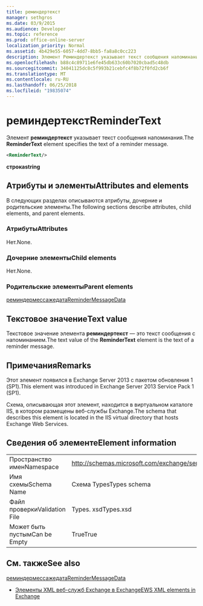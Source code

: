 ```yaml
---
title: реминдертекст
manager: sethgros
ms.date: 03/9/2015
ms.audience: Developer
ms.topic: reference
ms.prod: office-online-server
localization_priority: Normal
ms.assetid: 4b429e55-6057-4dd7-8bb5-fa8a8c0cc223
description: Элемент Реминдертекст указывает текст сообщения напоминания.
ms.openlocfilehash: b88c4c89711e6fe45db633c60b7020cbad5c48db
ms.sourcegitcommit: 34041125dc8c5f993b21cebfc4f8b72f0fd2cb6f
ms.translationtype: MT
ms.contentlocale: ru-RU
ms.lasthandoff: 06/25/2018
ms.locfileid: "19835074"
---
```

# <a name="remindertext"></a><span data-ttu-id="6044c-103">реминдертекст</span><span class="sxs-lookup"><span data-stu-id="6044c-103">ReminderText</span></span>

<span data-ttu-id="6044c-104">Элемент **реминдертекст** указывает текст сообщения напоминания.</span><span class="sxs-lookup"><span data-stu-id="6044c-104">The **ReminderText** element specifies the text of a reminder message.</span></span> 
  
```XML
<ReminderText/>
```

 <span data-ttu-id="6044c-105">**строка**</span><span class="sxs-lookup"><span data-stu-id="6044c-105">**string**</span></span>
## <a name="attributes-and-elements"></a><span data-ttu-id="6044c-106">Атрибуты и элементы</span><span class="sxs-lookup"><span data-stu-id="6044c-106">Attributes and elements</span></span>

<span data-ttu-id="6044c-107">В следующих разделах описываются атрибуты, дочерние и родительские элементы.</span><span class="sxs-lookup"><span data-stu-id="6044c-107">The following sections describe attributes, child elements, and parent elements.</span></span>
  
### <a name="attributes"></a><span data-ttu-id="6044c-108">Атрибуты</span><span class="sxs-lookup"><span data-stu-id="6044c-108">Attributes</span></span>

<span data-ttu-id="6044c-109">Нет.</span><span class="sxs-lookup"><span data-stu-id="6044c-109">None.</span></span>
  
### <a name="child-elements"></a><span data-ttu-id="6044c-110">Дочерние элементы</span><span class="sxs-lookup"><span data-stu-id="6044c-110">Child elements</span></span>

<span data-ttu-id="6044c-111">Нет.</span><span class="sxs-lookup"><span data-stu-id="6044c-111">None.</span></span>
  
### <a name="parent-elements"></a><span data-ttu-id="6044c-112">Родительские элементы</span><span class="sxs-lookup"><span data-stu-id="6044c-112">Parent elements</span></span>

[<span data-ttu-id="6044c-113">реминдермессажедата</span><span class="sxs-lookup"><span data-stu-id="6044c-113">ReminderMessageData</span></span>](remindermessagedata.md)
  
## <a name="text-value"></a><span data-ttu-id="6044c-114">Текстовое значение</span><span class="sxs-lookup"><span data-stu-id="6044c-114">Text value</span></span>

<span data-ttu-id="6044c-115">Текстовое значение элемента **реминдертекст** — это текст сообщения с напоминанием.</span><span class="sxs-lookup"><span data-stu-id="6044c-115">The text value of the **ReminderText** element is the text of a reminder message.</span></span> 
  
## <a name="remarks"></a><span data-ttu-id="6044c-116">Примечания</span><span class="sxs-lookup"><span data-stu-id="6044c-116">Remarks</span></span>

<span data-ttu-id="6044c-117">Этот элемент появился в Exchange Server 2013 с пакетом обновления 1 (SP1).</span><span class="sxs-lookup"><span data-stu-id="6044c-117">This element was introduced in Exchange Server 2013 Service Pack 1 (SP1).</span></span>
  
<span data-ttu-id="6044c-118">Схема, описывающая этот элемент, находится в виртуальном каталоге IIS, в котором размещены веб-службы Exchange.</span><span class="sxs-lookup"><span data-stu-id="6044c-118">The schema that describes this element is located in the IIS virtual directory that hosts Exchange Web Services.</span></span>
  
## <a name="element-information"></a><span data-ttu-id="6044c-119">Сведения об элементе</span><span class="sxs-lookup"><span data-stu-id="6044c-119">Element information</span></span>

|||
|:-----|:-----|
|<span data-ttu-id="6044c-120">Пространство имен</span><span class="sxs-lookup"><span data-stu-id="6044c-120">Namespace</span></span>  <br/> |http://schemas.microsoft.com/exchange/services/2006/types  <br/> |
|<span data-ttu-id="6044c-121">Имя схемы</span><span class="sxs-lookup"><span data-stu-id="6044c-121">Schema Name</span></span>  <br/> |<span data-ttu-id="6044c-122">Схема Types</span><span class="sxs-lookup"><span data-stu-id="6044c-122">Types schema</span></span>  <br/> |
|<span data-ttu-id="6044c-123">Файл проверки</span><span class="sxs-lookup"><span data-stu-id="6044c-123">Validation File</span></span>  <br/> |<span data-ttu-id="6044c-124">Types. xsd</span><span class="sxs-lookup"><span data-stu-id="6044c-124">Types.xsd</span></span>  <br/> |
|<span data-ttu-id="6044c-125">Может быть пустым</span><span class="sxs-lookup"><span data-stu-id="6044c-125">Can be Empty</span></span>  <br/> |<span data-ttu-id="6044c-126">True</span><span class="sxs-lookup"><span data-stu-id="6044c-126">True</span></span>  <br/> |
   
## <a name="see-also"></a><span data-ttu-id="6044c-127">См. также</span><span class="sxs-lookup"><span data-stu-id="6044c-127">See also</span></span>



[<span data-ttu-id="6044c-128">реминдермессажедата</span><span class="sxs-lookup"><span data-stu-id="6044c-128">ReminderMessageData</span></span>](remindermessagedata.md)


- [<span data-ttu-id="6044c-129">Элементы XML веб-служб Exchange в Exchange</span><span class="sxs-lookup"><span data-stu-id="6044c-129">EWS XML elements in Exchange</span></span>](ews-xml-elements-in-exchange.md)


